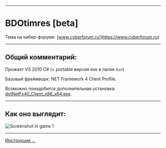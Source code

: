  
____ 
# BDOtimres [beta]

Тема на кибер-форуме:
[www.cyberforum.ru](https://www.cyberforum.ru)
____ 
## Общий комментарий:
Прожект VS 2010 C# (+ portable версия exe в папке `bin`)

Базовый фреймворк: NET Framework 4 Client Profile.

Возможно понадобится дополнительная установка: [dotNetFx40_Client_x86_x64.exe](https://www.microsoft.com/ru-RU/download/details.aspx?id=24872). 
    
____     
## Как оно выглядит:
![Screenshot in game 1](BDOtimres/Doc/123.gif)
    
____     
[Инструкция ...](BDOtimres/Res/Инструкция.txt)

